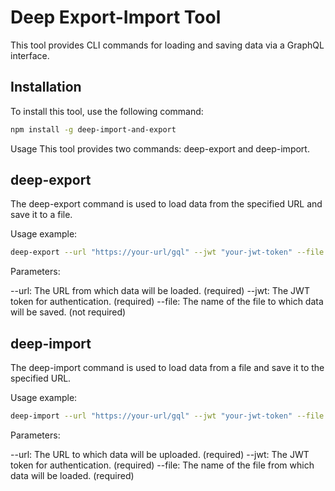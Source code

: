# Deep Export-Import Tool

This tool provides CLI commands for loading and saving data via a GraphQL interface.

## Installation

To install this tool, use the following command:

```bash
npm install -g deep-import-and-export
```
Usage
This tool provides two commands: deep-export and deep-import.

## deep-export
The deep-export command is used to load data from the specified URL and save it to a file.

Usage example:
```bash
deep-export --url "https://your-url/gql" --jwt "your-jwt-token" --file "dump.json"
```
Parameters:

--url: The URL from which data will be loaded. (required)
--jwt: The JWT token for authentication. (required)
--file: The name of the file to which data will be saved. (not required)

## deep-import
The deep-import command is used to load data from a file and save it to the specified URL.

Usage example:
```bash
deep-import --url "https://your-url/gql" --jwt "your-jwt-token" --file "dump.json"
```
Parameters:

--url: The URL to which data will be uploaded. (required)
--jwt: The JWT token for authentication. (required)
--file: The name of the file from which data will be loaded. (required)
